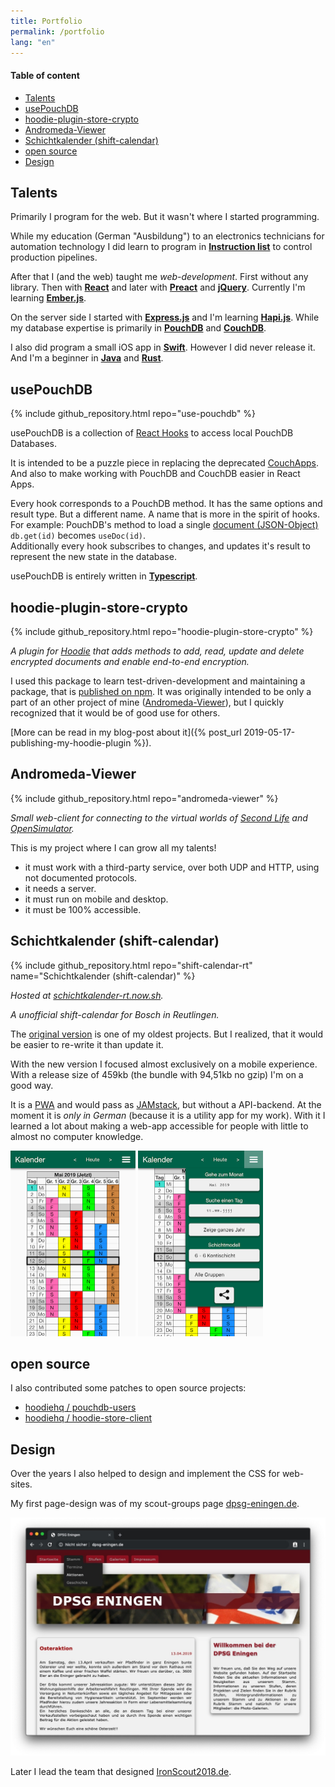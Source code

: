 ```yaml
---
title: Portfolio
permalink: /portfolio
lang: "en"
---
```


#### Table of content
- [Talents](#talents)
- [usePouchDB](#usepouchdb)
- [hoodie-plugin-store-crypto](#hoodie-plugin-store-crypto)
- [Andromeda-Viewer](#andromeda-viewer)
- [Schichtkalender (shift-calendar)](#schichtkalender-shift-calendar)
- [open source](#open-source)
- [Design](#design)

## Talents

Primarily I program for the web. But it wasn't where I started programming.

While my education (German "Ausbildung") to an electronics technicians for automation technology I did learn to program in __[Instruction list](https://en.wikipedia.org/wiki/Instruction_list)__ to control production pipelines.

After that I (and the web) taught me *web-development*. First without any library. Then with __[React](https://reactjs.org/)__ and later with __[Preact](https://preactjs.com/)__ and __[jQuery](https://jquery.com/)__. Currently I'm learning __[Ember.js](https://emberjs.com/)__.

On the server side I started with __[Express.js](https://expressjs.com/)__ and I'm learning __[Hapi.js](https://hapi.dev/)__. While my database expertise is primarily in __[PouchDB](https://pouchdb.com/)__ and __[CouchDB](https://couchdb.apache.org/)__.

I also did program a small iOS app in __[Swift](https://swift.org/)__. However I did never release it. And I'm a beginner in __[Java](https://www.java.com/)__ and __[Rust](https://www.rust-lang.org/)__.

## usePouchDB

{% include github_repository.html repo="use-pouchdb" %}

usePouchDB is a collection of [React Hooks](https://reactjs.org/docs/hooks-intro.html) to access local PouchDB Databases.

It is intended to be a puzzle piece in replacing the deprecated [CouchApps](https://couchapp.readthedocs.io/en/latest/intro/index.html). And also to make working with PouchDB and CouchDB easier in React Apps.

Every hook corresponds to a PouchDB method. It has the same options and result type. But a different name. A name that is more in the spirit of hooks. For example: PouchDB's method to load a single [document (JSON-Object)](https://pouchdb.com/guides/documents.html "PouchDB's Guide for working with documents") `db.get(id)` becomes `useDoc(id)`.
<br />
Additionally every hook subscribes to changes, and updates it's result to represent the new state in the database.

usePouchDB is entirely written in __[Typescript](https://www.typescriptlang.org/)__.

## hoodie-plugin-store-crypto

{% include github_repository.html repo="hoodie-plugin-store-crypto" %}

*A plugin for [Hoodie](http://hood.ie/) that adds methods to add, read, update and delete encrypted documents and enable end-to-end encryption.*

I used this package to learn test-driven-development and maintaining a package, that is [published on npm](https://www.npmjs.com/package/hoodie-plugin-store-crypto). It was originally intended to be only a part of an other project of mine ([Andromeda-Viewer](#andromeda-viewer)), but I quickly recognized that it would be of good use for others.

[More can be read in my blog-post about it]({% post_url 2019-05-17-publishing-my-hoodie-plugin %}).

## Andromeda-Viewer

{% include github_repository.html repo="andromeda-viewer" %}

*Small web-client for connecting to the virtual worlds of [Second Life](https://secondlife.com/) and [OpenSimulator](http://opensimulator.org/).*

This is my project where I can grow all my talents!
- it must work with a third-party service, over both UDP and HTTP, using not documented protocols.
- it needs a server.
- it must run on mobile and desktop.
- it must be 100% accessible.

## Schichtkalender (shift-calendar)

{% include github_repository.html repo="shift-calendar-rt" name="Schichtkalender (shift-calendar)" %}

*Hosted at [schichtkalender-rt.now.sh](https://schichtkalender-rt.now.sh/).*

*A unofficial shift-calendar for Bosch in Reutlingen.*

The [original version](https://github.com/Terreii/shift-calendar-rt/tree/gh-pages) is one of my oldest projects. But I realized, that it would be easier to re-write it than update it.

With the new version I focused almost exclusively on a mobile experience. With a release size of 459kb (the bundle with 94,51kb no gzip) I'm on a good way.

It is a [PWA](https://en.wikipedia.org/wiki/Progressive_web_applications) and would pass as [JAMstack](https://jamstack.org/), but without a API-backend. At the moment it is *only in German* (because it is a utility app for my work). With it I learned a lot about making a web-app accessible for people with little to almost no computer knowledge.

<div class="display-as-row">
  <img class="with-shadow" src="/assets/schichtkalender-rt.now.sh.png" alt="schichtkalender-rt.now.sh" width="200" height="297" />

  <img class="with-shadow" src="/assets/schichtkalender-rt.now.sh-menu.png" alt="schichtkalender-rt.now.sh with open menu" width="200" height="297" />
</div>

## open source

I also contributed some patches to open source projects:

- [hoodiehq / pouchdb-users](https://github.com/hoodiehq/pouchdb-users/pull/10)
- [hoodiehq / hoodie-store-client](https://github.com/hoodiehq/hoodie-store-client/issues/168)

## Design

Over the years I also helped to design and implement the CSS for web-sites.

My first page-design was of my scout-groups page [dpsg-eningen.de](http://dpsg-eningen.de/).

[![dpsg-eningen.de](/assets/dpsg-eningen.jpg)](http://dpsg-eningen.de/)

Later I lead the team that designed [IronScout2018.de](https://www.ironscout2018.de/).
